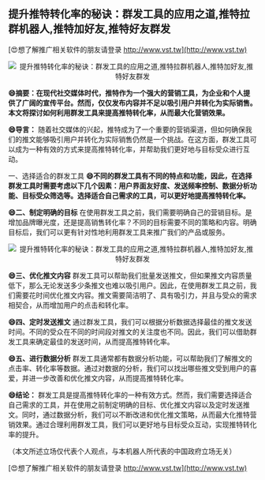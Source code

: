 ## **提升推特转化率的秘诀：群发工具的应用之道,推特拉群机器人,推特加好友,推特好友群发**

[😍想了解推广相关软件的朋友请登录 http://www.vst.tw](http://www.vst.tw)

 <center><img src="https://vst.tw/MP4/tuiguang/png/6.png" alt="提升推特转化率的秘诀：群发工具的应用之道,推特拉群机器人,推特加好友,推特好友群发"></center>

**😄摘要：在现代社交媒体时代，推特作为一个强大的营销工具，为企业和个人提供了广阔的宣传平台。然而，仅仅发布内容并不足以吸引用户并转化为实际销售。本文将探讨如何利用群发工具来提高推特转化率，从而最大化营销效果。**

**😄导言：**
随着社交媒体的兴起，推特成为了一个重要的营销渠道，但如何确保我们的推文能够吸引用户并转化为实际销售仍然是一个挑战。在这方面，群发工具可以成为一种有效的方式来提高推特转化率，并帮助我们更好地与目标受众进行互动。

一、选择适合的群发工具
**😄不同的群发工具有不同的特点和功能，因此，在选择群发工具时需要考虑以下几个因素：用户界面友好度、发送频率控制、数据分析功能、目标受众筛选等。选择适合自己需求的工具，可以更好地提高推特转化率。**

**😄二、制定明确的目标**
在使用群发工具之前，我们需要明确自己的营销目标。是增加品牌曝光度，还是提高销售转化率？不同的目标需要不同的策略和内容。明确目标后，我们可以更有针对性地利用群发工具来推广我们的产品或服务。

 <center><img src="https://vst.tw/MP4/tuiguang/png/1.png" alt="提升推特转化率的秘诀：群发工具的应用之道,推特拉群机器人,推特加好友,推特好友群发"></center>

**😄三、优化推文内容**
群发工具可以帮助我们批量发送推文，但如果推文内容质量低下，那么无论发送多少条推文也难以吸引用户。因此，在使用群发工具之前，我们需要花时间优化推文内容。推文需要简洁明了、具有吸引力，并且与受众的需求相契合，从而增加用户的点击和转化率。

**😄四、定时发送推文**
通过群发工具，我们可以根据分析数据选择最佳的推文发送时间。不同的受众在不同的时间段对推文的关注度也不同。因此，我们可以借助群发工具来确定最佳的发送时间，从而提高推特转化率。

**😄五、进行数据分析**
群发工具通常都有数据分析功能，可以帮助我们了解推文的点击率、转化率等数据。通过对数据的分析，我们可以找出哪些推文受到用户的喜爱，并进一步改善和优化推文内容，从而提高推特转化率。

**😄结论：**
群发工具是提高推特转化率的一种有效方式。然而，我们需要选择适合自己需求的工具，并在使用之前制定明确的目标、优化推文内容以及定时发送推文。同时，通过数据分析，我们可以不断改进和优化推文策略，从而最大化推特营销效果。通过合理利用群发工具，我们可以更好地与目标受众互动，实现推特转化率的提升。

（本文所述立场仅代表个人观点，与本机器人所代表的中国政府立场无关）

[😍想了解推广相关软件的朋友请登录 http://www.vst.tw](http://www.vst.tw)



